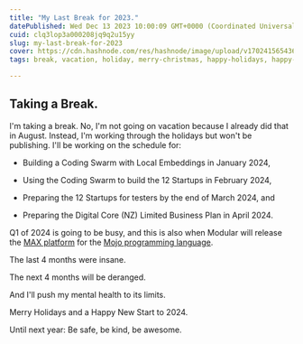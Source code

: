 ```yaml
---
title: "My Last Break for 2023."
datePublished: Wed Dec 13 2023 10:00:09 GMT+0000 (Coordinated Universal Time)
cuid: clq3lop3a000208jq9q2u15yy
slug: my-last-break-for-2023
cover: https://cdn.hashnode.com/res/hashnode/image/upload/v1702415654361/5c5cf833-6b9e-4347-981b-48c39e889203.png
tags: break, vacation, holiday, merry-christmas, happy-holidays, happy-new-year

---
```


## Taking a Break.

I'm taking a break. No, I'm not going on vacation because I already did that in August. Instead, I'm working through the holidays but won't be publishing. I'll be working on the schedule for:

* Building a Coding Swarm with Local Embeddings in January 2024,
    
* Using the Coding Swarm to build the 12 Startups in February 2024,
    
* Preparing the 12 Startups for testers by the end of March 2024, and
    
* Preparing the Digital Core (NZ) Limited Business Plan in April 2024.
    

Q1 of 2024 is going to be busy, and this is also when Modular will release the [MAX platform](https://www.modular.com/max) for the [Mojo programming language](https://www.modular.com/max/mojo).

The last 4 months were insane.

The next 4 months will be deranged.

And I'll push my mental health to its limits.

Merry Holidays and a Happy New Start to 2024.

Until next year: Be safe, be kind, be awesome.